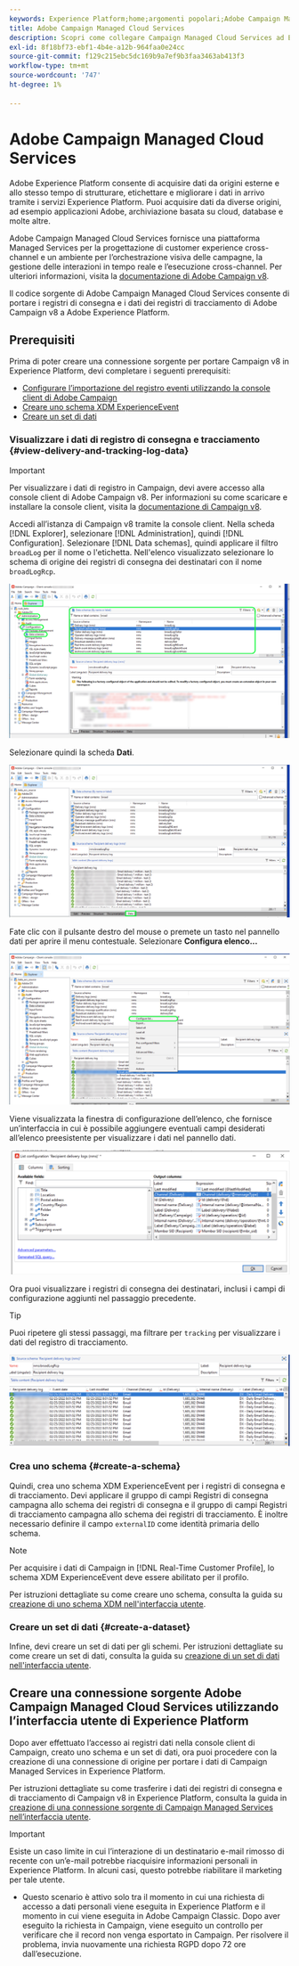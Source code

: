 ```yaml
---
keywords: Experience Platform;home;argomenti popolari;Adobe Campaign Managed Cloud Services;campagna;campaign managed services
title: Adobe Campaign Managed Cloud Services
description: Scopri come collegare Campaign Managed Cloud Services ad Experience Platform utilizzando l’interfaccia utente
exl-id: 8f18bf73-ebf1-4b4e-a12b-964faa0e24cc
source-git-commit: f129c215ebc5dc169b9a7ef9b3faa3463ab413f3
workflow-type: tm+mt
source-wordcount: '747'
ht-degree: 1%

---
```


# Adobe Campaign Managed Cloud Services

Adobe Experience Platform consente di acquisire dati da origini esterne e allo stesso tempo di strutturare, etichettare e migliorare i dati in arrivo tramite i servizi Experience Platform. Puoi acquisire dati da diverse origini, ad esempio applicazioni Adobe, archiviazione basata su cloud, database e molte altre.

Adobe Campaign Managed Cloud Services fornisce una piattaforma Managed Services per la progettazione di customer experience cross-channel e un ambiente per l’orchestrazione visiva delle campagne, la gestione delle interazioni in tempo reale e l’esecuzione cross-channel. Per ulteriori informazioni, visita la [documentazione di Adobe Campaign v8](https://experienceleague.adobe.com/docs/campaign/campaign-v8/campaign-home.html?lang=it).

Il codice sorgente di Adobe Campaign Managed Cloud Services consente di portare i registri di consegna e i dati dei registri di tracciamento di Adobe Campaign v8 a Adobe Experience Platform.

## Prerequisiti

Prima di poter creare una connessione sorgente per portare Campaign v8 in Experience Platform, devi completare i seguenti prerequisiti:

* [Configurare l’importazione del registro eventi utilizzando la console client di Adobe Campaign](#view-delivery-and-tracking-log-data)
* [Creare uno schema XDM ExperienceEvent](#create-a-schema)
* [Creare un set di dati](#create-a-dataset)

### Visualizzare i dati di registro di consegna e tracciamento {#view-delivery-and-tracking-log-data}

>[!IMPORTANT]
>
>Per visualizzare i dati di registro in Campaign, devi avere accesso alla console client di Adobe Campaign v8. Per informazioni su come scaricare e installare la console client, visita la [documentazione di Campaign v8](https://experienceleague.adobe.com/docs/campaign/campaign-v8/deploy/connect.html?lang=it).

Accedi all’istanza di Campaign v8 tramite la console client. Nella scheda [!DNL Explorer], selezionare [!DNL Administration], quindi [!DNL Configuration]. Selezionare [!DNL Data schemas], quindi applicare il filtro `broadLog` per il nome o l&#39;etichetta. Nell&#39;elenco visualizzato selezionare lo schema di origine dei registri di consegna dei destinatari con il nome `broadLogRcp`.

![La console del client Adobe Campaign v8 con la scheda Esplora risorse selezionata, i nodi di amministrazione, configurazione e schemi dati espansi e il filtro impostato su &quot;broad&quot;.](./images/campaign/explorer.png)

Selezionare quindi la scheda **Dati**.

![La console client di Adobe Campaign v8 con la scheda dati selezionata.](./images/campaign/data.png)

Fate clic con il pulsante destro del mouse o premete un tasto nel pannello dati per aprire il menu contestuale. Selezionare **Configura elenco...**

![La console client di Adobe Campaign v8 con il menu contestuale aperto e l&#39;opzione Configura elenco selezionata.](./images/campaign/configure.png)

Viene visualizzata la finestra di configurazione dell’elenco, che fornisce un’interfaccia in cui è possibile aggiungere eventuali campi desiderati all’elenco preesistente per visualizzare i dati nel pannello dati.

![Elenco di configurazioni per i registri di consegna dei destinatari che è possibile aggiungere per la visualizzazione.](./images/campaign/list-configuration.png)

Ora puoi visualizzare i registri di consegna dei destinatari, inclusi i campi di configurazione aggiunti nel passaggio precedente.

>[!TIP]
>
>Puoi ripetere gli stessi passaggi, ma filtrare per `tracking` per visualizzare i dati del registro di tracciamento.

![I registri di consegna del destinatario sono visualizzati con le informazioni relative all&#39;ultima modifica del nome, del canale di consegna, del nome di consegna interno e dell&#39;etichetta.](./images/campaign/recipient-delivery-logs.png)

### Crea uno schema {#create-a-schema}

Quindi, crea uno schema XDM ExperienceEvent per i registri di consegna e di tracciamento. Devi applicare il gruppo di campi Registri di consegna campagna allo schema dei registri di consegna e il gruppo di campi Registri di tracciamento campagna allo schema dei registri di tracciamento. È inoltre necessario definire il campo `externalID` come identità primaria dello schema.

>[!NOTE]
>
>Per acquisire i dati di Campaign in [!DNL Real-Time Customer Profile], lo schema XDM ExperienceEvent deve essere abilitato per il profilo.

Per istruzioni dettagliate su come creare uno schema, consulta la guida su [creazione di uno schema XDM nell&#39;interfaccia utente](../../../xdm/tutorials/create-schema-ui.md).

### Creare un set di dati {#create-a-dataset}

Infine, devi creare un set di dati per gli schemi. Per istruzioni dettagliate su come creare un set di dati, consulta la guida su [creazione di un set di dati nell&#39;interfaccia utente](../../../catalog/datasets/user-guide.md).

## Creare una connessione sorgente Adobe Campaign Managed Cloud Services utilizzando l’interfaccia utente di Experience Platform

Dopo aver effettuato l’accesso ai registri dati nella console client di Campaign, creato uno schema e un set di dati, ora puoi procedere con la creazione di una connessione di origine per portare i dati di Campaign Managed Services in Experience Platform.

Per istruzioni dettagliate su come trasferire i dati dei registri di consegna e di tracciamento di Campaign v8 in Experience Platform, consulta la guida in [creazione di una connessione sorgente di Campaign Managed Services nell’interfaccia utente](../../tutorials/ui/create/adobe-applications/campaign.md).

>[!IMPORTANT]
>
>Esiste un caso limite in cui l’interazione di un destinatario e-mail rimosso di recente con un’e-mail potrebbe riacquisire informazioni personali in Experience Platform. In alcuni casi, questo potrebbe riabilitare il marketing per tale utente.
>
>* Questo scenario è attivo solo tra il momento in cui una richiesta di accesso a dati personali viene eseguita in Experience Platform e il momento in cui viene eseguita in Adobe Campaign Classic. Dopo aver eseguito la richiesta in Campaign, viene eseguito un controllo per verificare che il record non venga esportato in Campaign. Per risolvere il problema, invia nuovamente una richiesta RGPD dopo 72 ore dall’esecuzione.